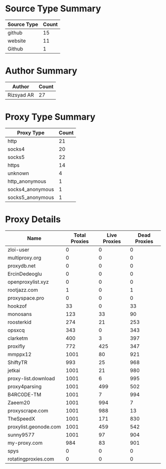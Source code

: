 # Source Type Summary

| Source Type | Count |
|-------------|-------|
| github | 15 |
| website | 11 |
| Github | 1 |


# Author Summary

| Author | Count |
|--------|-------|
| Rizsyad AR | 27 |


# Proxy Type Summary

| Proxy Type | Count |
|------------|-------|
| http | 21 |
| socks4 | 20 |
| socks5 | 22 |
| https | 14 |
| unknown | 4 |
| http_anonymous | 1 |
| socks4_anonymous | 1 |
| socks5_anonymous | 1 |


# Proxy Details

| Name | Total Proxies | Live Proxies | Dead Proxies |
|------|---------------|--------------|---------------|
| zloi-user | 0 | 0 | 0 |
| multiproxy.org | 0 | 0 | 0 |
| proxydb.net | 0 | 0 | 0 |
| ErcinDedeoglu | 0 | 0 | 0 |
| openproxylist.xyz | 0 | 0 | 0 |
| rootjazz.com | 1 | 0 | 1 |
| proxyspace.pro | 0 | 0 | 0 |
| hookzof | 33 | 0 | 33 |
| monosans | 123 | 33 | 90 |
| roosterkid | 274 | 21 | 253 |
| opsxcq | 343 | 0 | 343 |
| clarketm | 400 | 3 | 397 |
| proxifly | 772 | 425 | 347 |
| mmppx12 | 1001 | 80 | 921 |
| ShiftyTR | 993 | 25 | 968 |
| jetkai | 1001 | 21 | 980 |
| proxy-list.download | 1001 | 6 | 995 |
| proxy4parsing | 1001 | 499 | 502 |
| B4RC0DE-TM | 1001 | 7 | 994 |
| Zaeem20 | 1001 | 994 | 7 |
| proxyscrape.com | 1001 | 988 | 13 |
| TheSpeedX | 1001 | 171 | 830 |
| proxylist.geonode.com | 1001 | 459 | 542 |
| sunny9577 | 1001 | 97 | 904 |
| my-proxy.com | 984 | 83 | 901 |
| spys | 0 | 0 | 0 |
| rotatingproxies.com | 0 | 0 | 0 |
